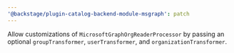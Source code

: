 ```yaml
---
'@backstage/plugin-catalog-backend-module-msgraph': patch
---
```


Allow customizations of `MicrosoftGraphOrgReaderProcessor` by passing an
optional `groupTransformer`, `userTransformer`, and `organizationTransformer`.
